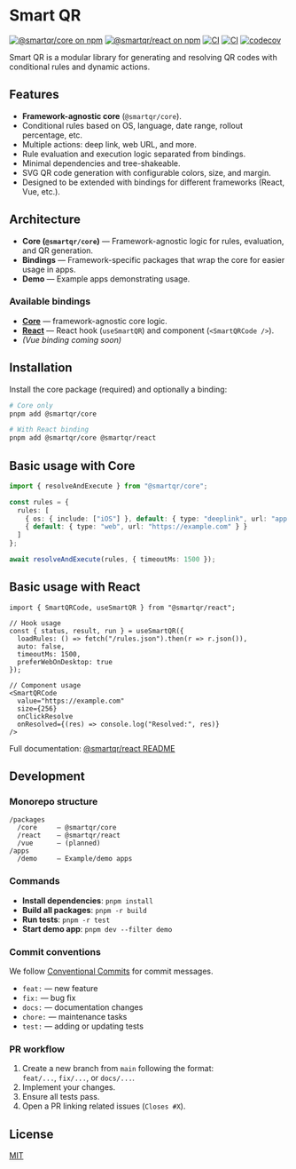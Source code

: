 # Smart QR

[![@smartqr/core on npm](https://img.shields.io/npm/v/%40smartqr%2Fcore)](https://www.npmjs.com/package/@smartqr/core)
[![@smartqr/react on npm](https://img.shields.io/npm/v/%40smartqr%2Freact)](https://www.npmjs.com/package/@smartqr/react)
[![CI](https://github.com/AngelMdez/smartqr/actions/workflows/ci.yml/badge.svg?branch=main)](https://github.com/ORG/REPO/actions/workflows/ci.yml)
[![CI](https://github.com/AngelMdez/smartqr/actions/workflows/ci.yml/badge.svg?branch=main)](https://github.com/AngelMdez/smartqr/actions/workflows/ci.yml)
[![codecov](https://codecov.io/gh/AngelMdez/smartqr/branch/main/graph/badge.svg)](https://codecov.io/gh/AngelMdez/smartqr)



Smart QR is a modular library for generating and resolving QR codes with conditional rules and dynamic actions.

## Features

- **Framework-agnostic core** (`@smartqr/core`).
- Conditional rules based on OS, language, date range, rollout percentage, etc.
- Multiple actions: deep link, web URL, and more.
- Rule evaluation and execution logic separated from bindings.
- Minimal dependencies and tree-shakeable.
- SVG QR code generation with configurable colors, size, and margin.
- Designed to be extended with bindings for different frameworks (React, Vue, etc.).

## Architecture

- **Core (`@smartqr/core`)** — Framework-agnostic logic for rules, evaluation, and QR generation.
- **Bindings** — Framework-specific packages that wrap the core for easier usage in apps.
- **Demo** — Example apps demonstrating usage.

### Available bindings

- **[Core](./packages/core/README.md)** — framework-agnostic core logic.
- **[React](./packages/react/README.md)** — React hook (`useSmartQR`) and component (`<SmartQRCode />`).
- *(Vue binding coming soon)*

## Installation

Install the core package (required) and optionally a binding:

```bash
# Core only
pnpm add @smartqr/core

# With React binding
pnpm add @smartqr/core @smartqr/react
```

## Basic usage with Core

```ts
import { resolveAndExecute } from "@smartqr/core";

const rules = {
  rules: [
    { os: { include: ["iOS"] }, default: { type: "deeplink", url: "app://foo" } },
    { default: { type: "web", url: "https://example.com" } }
  ]
};

await resolveAndExecute(rules, { timeoutMs: 1500 });
```

## Basic usage with React

```tsx
import { SmartQRCode, useSmartQR } from "@smartqr/react";

// Hook usage
const { status, result, run } = useSmartQR({
  loadRules: () => fetch("/rules.json").then(r => r.json()),
  auto: false,
  timeoutMs: 1500,
  preferWebOnDesktop: true
});

// Component usage
<SmartQRCode
  value="https://example.com"
  size={256}
  onClickResolve
  onResolved={(res) => console.log("Resolved:", res)}
/>
```

Full documentation: [@smartqr/react README](./packages/react/README.md)

## Development

### Monorepo structure

```
/packages
  /core     — @smartqr/core
  /react    — @smartqr/react
  /vue      — (planned)
/apps
  /demo     — Example/demo apps
```

### Commands

- **Install dependencies**: `pnpm install`
- **Build all packages**: `pnpm -r build`
- **Run tests**: `pnpm -r test`
- **Start demo app**: `pnpm dev --filter demo`

### Commit conventions

We follow [Conventional Commits](https://www.conventionalcommits.org/) for commit messages.

- `feat:` — new feature
- `fix:` — bug fix
- `docs:` — documentation changes
- `chore:` — maintenance tasks
- `test:` — adding or updating tests

### PR workflow

1. Create a new branch from `main` following the format:  
   `feat/...`, `fix/...`, or `docs/...`.
2. Implement your changes.
3. Ensure all tests pass.
4. Open a PR linking related issues (`Closes #X`).

## License

[MIT](./LICENSE)
